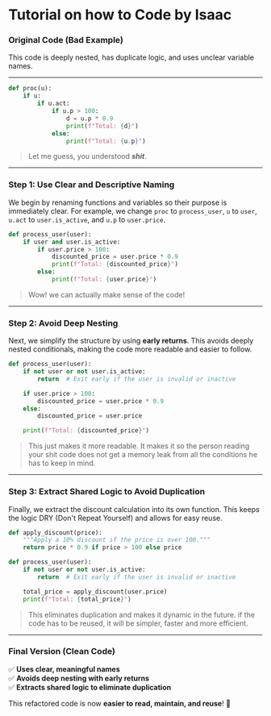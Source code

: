 # Tutorial on how to Code by Isaac

### **Original Code (Bad Example)**

This code is deeply nested, has duplicate logic, and uses unclear variable names.

---

```python
def proc(u):
    if u:
        if u.act:
            if u.p > 100:
                d = u.p * 0.9
                print(f"Total: {d}")
            else:
                print(f"Total: {u.p}")
```
> Let me guess, you understood ***shit***.

---

### **Step 1: Use Clear and Descriptive Naming**

We begin by renaming functions and variables so their purpose is immediately clear. For example, we change `proc` to `process_user`, `u` to `user`, `u.act` to `user.is_active`, and `u.p` to `user.price`.

```python
def process_user(user):
    if user and user.is_active:
        if user.price > 100:
            discounted_price = user.price * 0.9
            print(f"Total: {discounted_price}")
        else:
            print(f"Total: {user.price}")
```
> Wow! we can actually make sense of the code!
---

### **Step 2: Avoid Deep Nesting**

Next, we simplify the structure by using **early returns**. This avoids deeply nested conditionals, making the code more readable and easier to follow.

```python
def process_user(user):
    if not user or not user.is_active:
        return  # Exit early if the user is invalid or inactive

    if user.price > 100:
        discounted_price = user.price * 0.9
    else:
        discounted_price = user.price

    print(f"Total: {discounted_price}")
```
> This just makes it more readable. It makes it so the person reading your shit code does not get a memory leak from all the conditions he has to keep in mind.
---

### **Step 3: Extract Shared Logic to Avoid Duplication**

Finally, we extract the discount calculation into its own function. This keeps the logic DRY (Don't Repeat Yourself) and allows for easy reuse.

```python
def apply_discount(price):
    """Apply a 10% discount if the price is over 100."""
    return price * 0.9 if price > 100 else price

def process_user(user):
    if not user or not user.is_active:
        return  # Exit early if the user is invalid or inactive

    total_price = apply_discount(user.price)
    print(f"Total: {total_price}")
```
> This eliminates duplication and makes it dynamic in the future. if the code has to be reused, it will be simpler, faster and more efficient.
---

### **Final Version (Clean Code)**

✅ **Uses clear, meaningful names**  
✅ **Avoids deep nesting with early returns**  
✅ **Extracts shared logic to eliminate duplication**  

This refactored code is now **easier to read, maintain, and reuse**! 🚀